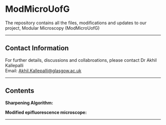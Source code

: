 # ModMicroUofG
The repository contains all the files, modifications and updates to our project, Modular Microscopy (ModMicroUofG)

---

## **Contact Information**

For further details, discussions and collabroations, please contact Dr Akhil Kallepalli\
Email: Akhil.Kallepalli@glasgow.ac.uk

---

## **Contents**

**Sharpening Algorithm:** 

**Modified epifluorescence microscope:** 

---
